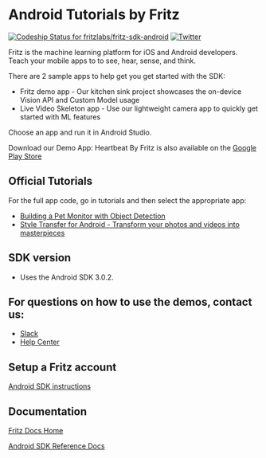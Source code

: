 # Android Tutorials by Fritz

[ ![Codeship Status for fritzlabs/fritz-sdk-android](https://app.codeship.com/projects/c74152e0-65d1-0136-2d69-32e87736c6c6/status?branch=master)](https://app.codeship.com/projects/297281)
[![Twitter](https://img.shields.io/badge/twitter-@fritzlabs-blue.svg?style=flat)](http://twitter.com/fritzlabs)

Fritz is the machine learning platform for iOS and Android developers. Teach your mobile apps to to see, hear, sense, and think.

There are 2 sample apps to help get you get started with the SDK:

- Fritz demo app - Our kitchen sink project showcases the on-device Vision API and Custom Model usage
- Live Video Skeleton app - Use our lightweight camera app to quickly get started with ML features

Choose an app and run it in Android Studio.

Download our Demo App:
Heartbeat By Fritz is also available on the [Google Play Store](https://play.google.com/store/apps/details?id=ai.fritz.heartbeat)

## Official Tutorials
For the full app code, go in tutorials and then select the appropriate app:

- [Building a Pet Monitor with Object Detection](https://medium.freecodecamp.org/a-guide-to-object-detection-with-fritz-build-a-pet-monitoring-app-in-android-with-machine-learning-a8ed500978e5)
- [Style Transfer for Android - Transform your photos and videos into masterpieces](https://heartbeat.fritz.ai/real-time-style-transfer-for-android-6a9d238dfdb5)

## SDK version

- Uses the Android SDK 3.0.2.

## For questions on how to use the demos, contact us:

- [Slack](https://heartbeat-by-fritz.slack.com/join/shared_invite/enQtMzY5OTM1MzgyODIzLTZhNTFjYmRiODU0NjZjNjJlOGRjYzI2OTIwY2M4YTBiNjM1ODU1ZmU3Y2Q2MmMzMmI2ZTIzZjQ1ZWI3NzBkZGU)
- [Help Center](https://docs.fritz.ai/help-center/index.html)

## Setup a Fritz account

[Android SDK instructions](https://docs.fritz.ai/get-started.html#android)

## Documentation

[Fritz Docs Home](https://docs.fritz.ai/)

[Android SDK Reference Docs](https://docs.fritz.ai/android/latest/index.html)
